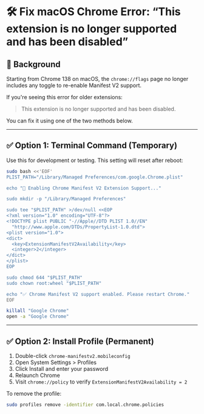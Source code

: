 # 🛠 Fix macOS Chrome Error: “This extension is no longer supported and has been disabled”

## 📌 Background

Starting from Chrome 138 on macOS, the `chrome://flags` page no longer includes any toggle
to re-enable Manifest V2 support.

If you're seeing this error for older extensions:

> This extension is no longer supported and has been disabled.

You can fix it using one of the two methods below.

---

## ✅ Option 1: Terminal Command (Temporary)

Use this for development or testing. This setting will reset after reboot:

```bash
sudo bash <<'EOF'
PLIST_PATH="/Library/Managed Preferences/com.google.Chrome.plist"

echo "🔧 Enabling Chrome Manifest V2 Extension Support..."

sudo mkdir -p "/Library/Managed Preferences"

sudo tee "$PLIST_PATH" >/dev/null <<EOP
<?xml version="1.0" encoding="UTF-8"?>
<!DOCTYPE plist PUBLIC "-//Apple//DTD PLIST 1.0//EN"
  "http://www.apple.com/DTDs/PropertyList-1.0.dtd">
<plist version="1.0">
<dict>
  <key>ExtensionManifestV2Availability</key>
  <integer>2</integer>
</dict>
</plist>
EOP

sudo chmod 644 "$PLIST_PATH"
sudo chown root:wheel "$PLIST_PATH"

echo "✅ Chrome Manifest V2 support enabled. Please restart Chrome."
EOF

killall "Google Chrome"
open -a "Google Chrome"
```

---

## ✅ Option 2: Install Profile (Permanent)

1. Double-click `chrome-manifestv2.mobileconfig`
2. Open System Settings > Profiles
3. Click Install and enter your password
4. Relaunch Chrome
5. Visit `chrome://policy` to verify `ExtensionManifestV2Availability = 2`

To remove the profile:

```bash
sudo profiles remove -identifier com.local.chrome.policies
```

